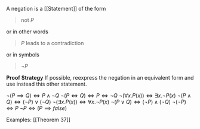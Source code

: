 A negation is a [[Statement]] of the form

> not $P$

or in other words

> $P$ leads to a contradiction

or in symbols

> $\neg P$

**Proof Strategy**
If possible, reexpress the negation in an equivalent form and use instead this other statement.

$\neg(P \implies Q) \iff P \land \neg Q$
$\neg(P \iff Q) \iff P \iff \neg Q$
$\neg (\forall x.P(x)) \iff \exists x. \neg P(x)$
$\neg (P \land Q) \iff (\neg P) \lor (\neg Q)$
$\neg (\exists x. P(x)) \iff \forall x. \neg P(x)$
$\neg (P \lor Q) \iff (\neg P) \land (\neg Q)$
$\neg(\neg P) \iff P$
$\neg P \iff (P \implies false)$

Examples:
[[Theorem 37]]